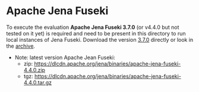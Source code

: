 # Apache Jena Fuseki
To execute the evaluation **Apache Jena Fuseki 3.7.0** (or v4.4.0 but not tested on it yet) is required and need to be present in this directory to run local instances of Jena Fuseki.
Download the version [3.7.0](http://archive.apache.org/dist/jena/binaries/apache-jena-fuseki-3.7.0.zip) directly or look in the [archive](http://archive.apache.org/dist/jena/binaries/).
* Note: latest version Apache Jean Fuseki:
  * zip: https://dlcdn.apache.org/jena/binaries/apache-jena-fuseki-4.4.0.zip
  * tgz: https://dlcdn.apache.org/jena/binaries/apache-jena-fuseki-4.4.0.tar.gz

